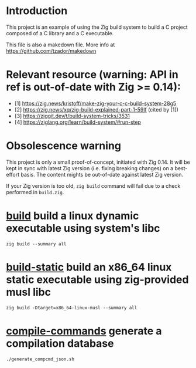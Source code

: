 # Introduction

This project is an example of using the Zig build system to build a C project
composed of a C library and a C executable.

This file is also a makedown file.
More info at https://github.com/tzador/makedown

# Relevant resource (warning: API in ref is out-of-date with Zig >= 0.14):
- [1] https://zig.news/kristoff/make-zig-your-c-c-build-system-28g5
- [2] https://zig.news/xq/zig-build-explained-part-1-59lf (cited by [1])
- [3] https://ziggit.dev/t/build-system-tricks/3531
- [4] https://ziglang.org/learn/build-system/#run-step

# Obsolescence warning

This project is only a small proof-of-concept, initiated with Zig 0.14. It will
be kept in sync with latest Zig version (i.e. fixing breaking changes) on a
best-effort basis. The content mights be out-of-date against latest Zig
version.

If your Zig version is too old, `zig build` command will fail due to a check
performed in `build.zig`.

# [build]() build a linux dynamic executable using system's libc

```
zig build --summary all
```

# [build-static]() build an x86_64 linux static executable using zig-provided musl libc

```
zig build -Dtarget=x86_64-linux-musl --summary all
```

# [compile-commands]() generate a compilation database

```
./generate_compcmd_json.sh
```
